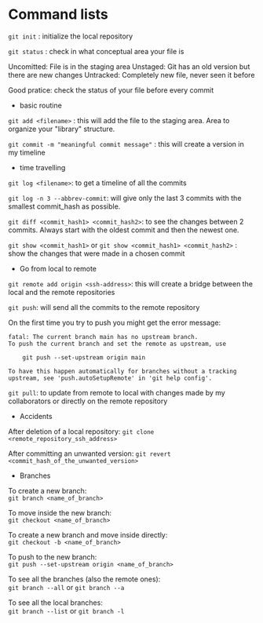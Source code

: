 # Command lists

`git init` : initialize the local repository

`git status` : check in what conceptual area your file is

Uncomitted: File is in the staging area
Unstaged: Git has an old version but there are new changes
Untracked: Completely new file, never seen it before

Good pratice: check the status of your file before every commit

- basic routine

`git add <filename>` : this will add the file to the staging area. Area to organize your "library" structure.

`git commit -m "meaningful commit message"` : this will create a version in my timeline

- time travelling

`git log <filename>`: to get a timeline of all the commits

`git log -n 3 --abbrev-commit`: will give only the last 3 commits with the smallest commit_hash as possible. 

`git diff <commit_hash1> <commit_hash2>`: to see the changes between 2 commits. Always start with the oldest commit and then the newest one.

`git show <commit_hash1>` or `git show <commit_hash1> <commit_hash2>` : show the changes that were made in a chosen commit

- Go from local to remote

`git remote add origin <ssh-address>`: this will create a bridge between the local and the remote repositories

`git push`: will send all the commits to the remote repository

On the first time you try to push you might get the error message: 

```
fatal: The current branch main has no upstream branch.
To push the current branch and set the remote as upstream, use

    git push --set-upstream origin main

To have this happen automatically for branches without a tracking
upstream, see 'push.autoSetupRemote' in 'git help config'.
```
`git pull`: to update from remote to local with changes made by my collaborators or directly on the remote repository

- Accidents

After deletion of a local repository:
`git clone <remote_repository_ssh_address>`

After committing an unwanted version:
`git revert <commit_hash_of_the_unwanted_version>`

- Branches

To create a new branch: \
`git branch <name_of_branch>`

To move inside the new branch: \
`git checkout <name_of_branch>`

To create a new branch and move inside directly:\
`git checkout -b <name_of_branch>`

To push to the new branch: \
`git push --set-upstream origin <name_of_branch>`

To see all the branches (also the remote ones):\
`git branch --all` or `git branch --a`

To see all the local branches:\
`git branch --list` or `git branch -l`

